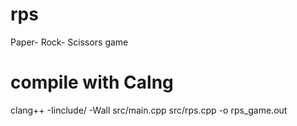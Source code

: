 # rps
Paper- Rock- Scissors game

# compile with Calng
clang++ -Iinclude/ -Wall src/main.cpp src/rps.cpp -o rps_game.out